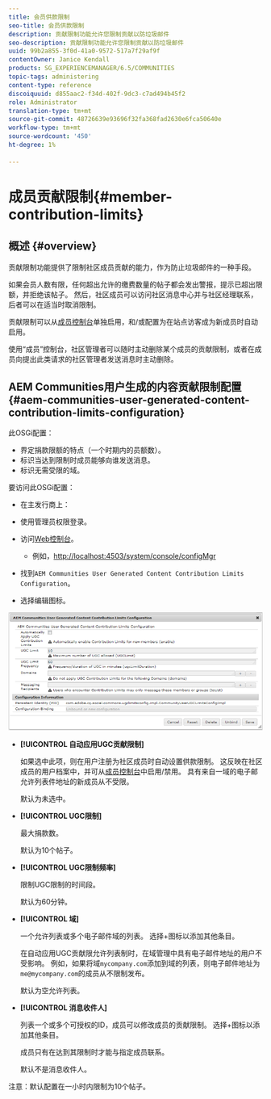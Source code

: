 ```yaml
---
title: 会员供款限制
seo-title: 会员供款限制
description: 贡献限制功能允许您限制贡献以防垃圾邮件
seo-description: 贡献限制功能允许您限制贡献以防垃圾邮件
uuid: 99b2a855-3f0d-41a0-9572-517a7f29af9f
contentOwner: Janice Kendall
products: SG_EXPERIENCEMANAGER/6.5/COMMUNITIES
topic-tags: administering
content-type: reference
discoiquuid: d855aac2-f34d-402f-9dc3-c7ad494b45f2
role: Administrator
translation-type: tm+mt
source-git-commit: 48726639e93696f32fa368fad2630e6fca50640e
workflow-type: tm+mt
source-wordcount: '450'
ht-degree: 1%

---
```



# 成员贡献限制{#member-contribution-limits}

## 概述 {#overview}

贡献限制功能提供了限制社区成员贡献的能力，作为防止垃圾邮件的一种手段。

如果会员人数有限，任何超出允许的缴费数量的帖子都会发出警报，提示已超出限额，并拒绝该帖子。 然后，社区成员可以访问社区消息中心并与社区经理联系，后者可以在适当时取消限制。

贡献限制可以从[成员控制台](members.md)单独启用，和/或配置为在站点访客成为新成员时自动启用。

使用“成员”控制台，社区管理者可以随时主动删除某个成员的贡献限制，或者在成员向提出此类请求的社区管理者发送消息时主动删除。

## AEM Communities用户生成的内容贡献限制配置{#aem-communities-user-generated-content-contribution-limits-configuration}

此OSGi配置：

* 界定捐款限额的特点（一个时期内的员额数）。
* 标识当达到限制时成员能够向谁发送消息。
* 标识无需受限的域。

要访问此OSGi配置：

* 在主发行商上：
* 使用管理员权限登录。
* 访问[Web控制台](../../help/sites-deploying/configuring-osgi.md)。

   * 例如，[http://localhost:4503/system/console/configMgr](http://localhost:4503/system/console/configMgr)

* 找到`AEM Communities User Generated Content Contribution Limits Configuration`。
* 选择编辑图标。

![配置限制](assets/configure-limits.png)

* **[!UICONTROL 自动应用UGC贡献限制]**

   如果选中此项，则在用户注册为社区成员时自动设置供款限制。 这反映在社区成员的用户档案中，并可从[成员控制台](members.md)中启用/禁用。 具有来自一域的电子邮允许列表件地址的新成员从不受限。

   默认为未选中。

* **[!UICONTROL UGC限制]**

   最大捐款数。

   默认为10个帖子。

* **[!UICONTROL UGC限制频率]**

   限制UGC限制的时间段。

   默认为60分钟。

* **[!UICONTROL 域]**

   一个允许列表或多个电子邮件域的列表。 选择+图标以添加其他条目。

   在自动应用UGC贡献限允许列表制时，在域管理中具有电子邮件地址的用户不受影响。 例如，如果将域`mycompany.com`添加到域的列表，则电子邮件地址为`me@mycompany.com`的成员从不限制发布。

   默认为空允许列表。

* **[!UICONTROL 消息收件人]**

   列表一个或多个可授权的ID，成员可以修改成员的贡献限制。 选择+图标以添加其他条目。

   成员只有在达到其限制时才能与指定成员联系。

   默认不是消息收件人。

注意：默认配置在一小时内限制为10个帖子。

